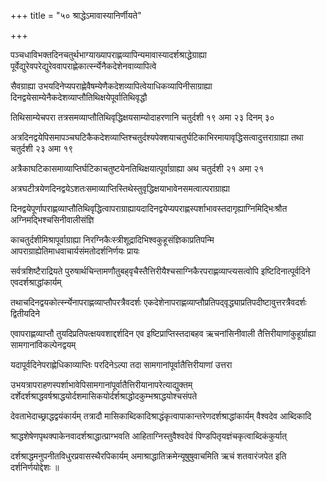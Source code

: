 +++
title = "५० श्राद्धेऽमावास्यानिर्णीयते"

+++

पञ्चधाविभक्तदिनचतुर्थभाग्याख्यापराह्णव्यापिन्यमावास्यादर्शश्राद्धेग्राह्या पूर्वेद्युरेवपरेद्युरेववापराह्णेकार्त्स्न्येनैकदेशेनवाव्यापित्वे

सैवग्राह्या उभयदिनेप्यपराह्णेवैषम्येणैकदेशव्यापित्वेयाधिकव्यापिनीसाग्राह्या दिनद्वयेसाम्येनैकदेशव्याप्तौतिथिक्षयेपूर्वातिथिवृद्धौ

तिथिसाम्येचपरा तत्रसमव्याप्तौतिथिवृद्धिक्षयसाम्योदाहरणानि चतुर्दशी १९ अमा २३ दिनम् ३०

अत्रदिनद्वयेपिसमापञ्चघटिकैकदेशव्याप्तिश्चतुर्दश्यपेक्शयाचतुर्घटिकाभिरमायावृद्धिसत्वादुत्तराग्राह्या तथा चतुर्दशी २३ अमा १९

अत्रैकाघटिकासमाव्याप्तिर्घटिकाचतुष्टयेनतिथिक्षयात्पूर्वाग्राह्या अथ चतुर्दशी २१ अमा २१

अत्रघटीत्रयेणदिनद्वयेऽशतःसमाव्याप्तिस्तिथेस्तुवृद्धिक्षयाभावेनसमत्वात्पराग्राह्या

दिनद्वयेपूर्णापराह्णव्याप्तौतिथिवृद्धित्वापराग्राह्यायदादिनद्वयेप्यपराह्णस्पर्शाभावस्तदागृह्याग्निमिद्भिःश्रौत अग्निमद्भिश्चसिनीवालीसंज्ञि

काचतुर्दशीमिश्रापूर्वाग्राह्या निरग्निकैःस्त्रीशूद्रादिभिश्वकुहूसंज्ञिकाप्रतिपन्मि आपराग्राह्येतिमाधवाचार्यसंमतोदर्शनिर्णयः प्रायः

सर्वत्रशिष्टैराद्रियते पुरुषार्थचिन्तामणौतुबह्‌वृचैस्तैत्तिरीयैश्चसाग्निकैरपराह्णव्याप्त्यसत्वोपि इष्टिदिनात्पूर्वदिने एवदर्शश्राद्धांकार्यम्

तथाचदिनद्वयकोर्त्स्न्येनापराह्णव्याप्तौपरत्रैवदर्शः एकदेशेनापराह्णव्याप्तौप्रतिपद्‌वृद्ध्याप्रतिपदीष्टावुत्तरत्रैवदर्शः द्वितीयदिने

एवापराह्णव्याप्तौ तुयदिप्रतिपत्क्षयवशाद्दर्शदिन एव इष्टिप्राप्तिस्तदाबहव ऋचनांसिनीवाली तैत्तिरीयाणांकुहूर्ग्राह्या सामगानांविकल्पेनद्वयम्

यदापूर्वदिनेपराह्णेधिकाव्याप्तिः परदिनेऽल्पा तदा सामगानांपूर्वातैत्तिरीयाणां उत्तरा

उभयत्रापराहणस्पर्शाभावेपिसामगानांपूर्वातैत्तिरीयानापरेत्याद्युक्तम् दर्शेदर्शश्राद्धवर्षश्राद्धयोर्दशमासिकयोर्दर्शश्राद्धोदकुम्भश्राद्धयोश्चसंपते

देवताभेदाच्छ्राद्धद्वयंकार्यम् तत्रादौ मासिकाब्दिकादिश्राद्धंकृत्वापाकान्तरेणदर्शश्राद्धांकार्यम् वैश्वदेव आब्दिकादि

श्राद्धशेषेणपृथक्पाकेनवादर्शश्राद्धात्प्राग्भवति आहिताग्निस्तुवैश्वदेवं पिण्डपितृयज्ञंचकृत्वाब्दिकंकुर्यात्

दर्शश्राद्धमनुपनीतविधुरप्रवासस्थैरपिकार्यम् अमाश्राद्धातिक्रमेन्यूषुषुवाचमिति ऋचं शतवारंजपेत इति दर्शनिर्णयोद्देशः ॥
